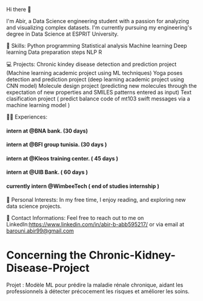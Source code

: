 
Hi there 👋

I'm Abir, a Data Science engineering student with a passion for analyzing and visualizing complex datasets. 
I'm currently pursuing my engineering's degree in Data Science at ESPRIT University.





💼 Skills:
Python programming
Statistical analysis
Machine learning
Deep learning
Data preparation steps
NLP
R





💻 Projects:
Chronic kindey disease detection and prediction project (Machine learning academic project using ML techniques)
Yoga poses detection and prediction project (deep learning academic project using CNN model)
Molecule design project (predicting new molecules through the expectation of new properties and SMILES patterns entered as input) 
Text clasification project ( predict balance code of mt103 swift messages via a machine learning model )





🧑‍💼 Experiences:
#### intern at @BNA bank. (30 days)
#### intern at @BFI group tunisia. (30 days )
#### intern at @Kleos training center. ( 45 days )
#### intern at @UIB Bank. ( 60 days )
#### currently intern @WimbeeTech ( end of studies internship ) 


📝 Personal Interests:
In my free time, I enjoy reading, and exploring new data science projects.



🤝 Contact Informations:
Feel free to reach out to me on LinkedIn:https://www.linkedin.com/in/abir-b-abb595217/ or via email at barouni.abir99@gmail.com





# Concerning the Chronic-Kidney-Disease-Project
Projet : Modèle ML pour prédire la maladie rénale chronique, aidant les professionnels à détecter précocement les risques et améliorer les soins.
